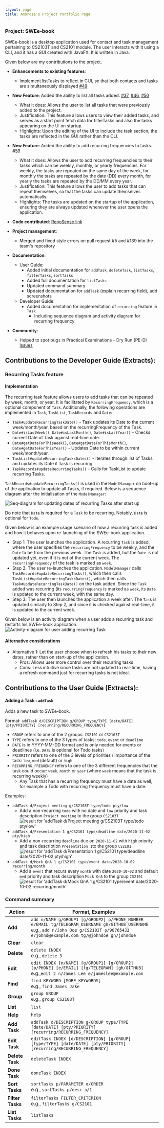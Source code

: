 ```yaml
---
layout: page
title: Ambrose's Project Portfolio Page
---
```


### Project: SWEe-book

SWEe-book is a desktop application used for contact and task management pertaining to CS2103T and CS2101 module. The 
user interacts with it using a CLI, and it has a GUI created with JavaFX. It is written in Java.

Given below are my contributions to the project.

* **Enhancements to existing features**:
    * Implement listTasks to reflect in GUI, so that both contacts and tasks are simultaneously displayed [#49](https://github.com/AY2122S1-CS2103T-W12-2/tp/pull/49)

* **New Feature**: Added the ability to list all tasks added. [#37](https://github.com/AY2122S1-CS2103T-W12-2/tp/pull/37), [#46](https://github.com/AY2122S1-CS2103T-W12-2/tp/pull/46), [#50](https://github.com/AY2122S1-CS2103T-W12-2/tp/pull/50)
    * What it does: Allows the user to list all tasks that were previously added to the project.
    * Justification: This feature allows users to view their added tasks, and serves as a start point fetch data for 
      filterTasks and also the tasks appearing on the UI on startup.
    * Highlights: Upon the editing of the UI to include the task section, the tasks are reflected in the GUI rather than
      the CLI.

* **New Feature**: Added the ability to add recurring frequencies to tasks. [#59](https://github.com/AY2122S1-CS2103T-W12-2/tp/pull/59)
    * What it does: Allows the user to add recurring frequencies to their tasks which can be weekly, monthly, or yearly 
      frequencies. For weekly,
      the tasks are repeated on the same day of the week, for monthly the tasks are repeated by the date (DD) every 
      month, for yearly the tasks are repeated by the DD/MM every year.
    * Justification: This feature allows the user to add tasks that can repeat themselves, so that the tasks can update 
      themselves automatically.
    * Highlights: The tasks are updated on the startup of the application, ensuring they are always updated whenever the
      user opens the application.

* **Code contributed**: [RepoSense link](https://nus-cs2103-ay2122s1.github.io/tp-dashboard/?search=CS2103T-W12-2&sort=groupTitle&sortWithin=title&timeframe=commit&mergegroup=&groupSelect=groupByRepos&breakdown=true&checkedFileTypes=docs~functional-code~test-code~other&since=2021-09-17&tabOpen=true&tabType=zoom&tabAuthor=zhenxuantan&tabRepo=AY2122S1-CS2103T-W12-2%2Ftp%5Bmaster%5D&authorshipIsMergeGroup=false&authorshipFileTypes=docs~functional-code~test-code~other&authorshipIsBinaryFileTypeChecked=false&zA=ambroseboo&zR=AY2122S1-CS2103T-W12-2%2Ftp%5Bmaster%5D&zACS=198.05172413793105&zS=2021-09-17&zFS=CS2103T-W12-2&zU=2021-11-07&zMG=false&zFTF=commit&zFGS=groupByRepos&zFR=false&until=2021-11-07)

* **Project management**:
    * Merged and fixed style errors on pull request #5 and #139 into the team's repository

* **Documentation**:
    * User Guide:
        * Added initial documentation for `addTask`, `deleteTask`, `listTasks`, `filterTasks`, `sortTasks`
        * Added full documentation for `listTasks`
        * Updated command summary
        * Updated documentation for `addTask` (explain recurring field), add screenshots
    * Developer Guide:
        * Added documentation for implementation of `recurring` feature in `Task`
            * Including sequence diagram and activity diagram for recurring frequency

* **Community**:
    * Helped to spot bugs in Practical Examinations - Dry Run (PE-D) [Issues](https://github.com/ambroseboo/ped/issues)

<div style="page-break-after: always;"></div>

## **Contributions to the Developer Guide (Extracts)**:

### Recurring Tasks feature
#### Implementation
The recurring task feature allows users to add tasks that can be repeated by week, month, or year. It is facilitated
by `RecurringFrequency`, which is a optional component of `Task`. Additionally, the following operations are implemented
in `Task`, `TaskList`, `TaskRecords` and `Date`:
* `Task#updateRecurringTaskDate()` - Task updates its Date to the current week/month/year, based on the
  recurringFrequency of the Task.
* `Date#isLastWeek()`, `Date#isLastMonth()`, `Date#isLastYear()` - Checks current Date of Task against real-time date.
* `Date#getDateForThisWeek()`, `Date#getDateForThisMonth()`, `Date#getDateForThisYear()` - Updates Date to be within
  current week/month/year.
* `TaskList#updateRecurringTasksDates()` - Iterates through list of Tasks and updates its Date if Task is recurring.
* `TaskRecords#updateRecurringTasks()` - Calls for TaskList to update recurring Tasks.

`TaskRecords#updateRecurringTasks()` is used in the `ModelManager` on boot-up of the application to update all Tasks, if
required. Below is a sequence diagram after the initialisation of the `ModelManager`:

![Seq-diagram for updating dates of recurring Tasks after start up](images/RecurringFrequencySequenceDiagram.png)

Do note that `Date` is required for a `Task` to be recurring. Notably, `Date` is optional for `Todo`.

<div style="page-break-after: always;"></div>

Given below is an example usage scenario of how a recurring task is added and how it behaves upon re-launching of
the SWEe-book application.

* Step 1. The user launches the application. A recurring `Task` is added, where the user specifies the
  `recurringFrequency` to be weekly, and the `Date` to be from the previous week. The `Task` is added, but the `Date` is
  not updated yet, even if it is not of the current week. The `recurringFrequency` of the task is marked as `week`.
* Step 2. The user re-launches the application. `ModelManager` calls `TaskRecords#updateRecurringTasks()`, which then
  calls `TaskList#updateRecurringTasksDates()`, which then calls `Task#updateRecurringTaskDate()` on the task added.
  Since the `Task` added was recurring (its `recurringFrequency` is marked as `week`, its `Date` is updated to the
  current week, with the same day.
* Step 3. The user then launches the application a week after. The `Task` is updated similarly to Step 2, and since it
  is checked against real-time, it is updated to the current week.

Given below is an activity diagram when a user adds a recurring task and restarts his SWEe-book application.
![Activity-diagram for user adding recurring Task](images/RecurringTaskActivityDiagram.png)

#### Alternative considerations
* Alternative 1: Let the user choose when to refresh his tasks to their new dates, rather than on start-up of the 
  application.
    * Pros: Allows user more control over their recurring tasks
    * Cons: Less intuitive since tasks are not updated to real-time, having a refresh command just for recurring tasks
      is not ideal.

<div style="page-break-after: always;"></div>

## **Contributions to the User Guide (Extracts)**:

#### Adding a Task : `addTask`

Adds a new task to SWEe-book.

Format: `addTask d/DESCRIPTION g/GROUP type/TYPE [date/DATE] [pty/PRIORITY] [recurring/RECURRING_FREQUENCY]`
* `GROUP` refers to one of the 2 groups: `CS2101` or `CS2103T`
* `TYPE` refers to one of the 3 types of tasks: `todo`, `event` or `deadline`
* `DATE` is in YYYY-MM-DD format and is only needed for events or deadlines (i.e. `DATE` is optional for Todo tasks)
* `PRIORITY` refers to one of the 3 levels of priorities / importance of the task: `low`, `med` (default) or `high`
* `RECURRING_FREQUENCY` refers to one of the 3 different frequencies that the task could occur: `week`, `month` or 
  `year` (where `week` means that the task is recurring weekly)
    * Any Task that has a recurring frequency must have a date as well, for example a Todo with recurring frequency must
      have a date.

Examples:
* `addTask d/Project meeting g/CS2103T type/todo pty/low`
    * Add a non-recurring `todo` with no date and `low` priority and
      task description `Project meeting` to the group `CS2103T`
      ![result for 'addTask d/Project meeting g/CS2103T type/todo pty/low'](images/addTaskExample1.png)
* `addTask d/Presentation 1 g/CS2101 type/deadline date/2020-11-02 pty/high`
    * Add a non-recurring `deadline` due on `2020-11-02`
      with `high` priority and task description `Presentation 1`to the group `CS2101`
      ![result for 'addTask d/Presentation 1 g/CS2101 type/deadline date/2020-11-02 pty/high'](images/addTaskExample2.png)
* `addTask d/Mock QnA 1 g/CS2101 type/event date/2020-10-02 recurring/month`
    * Add a `event` that recurs every `month` with
      date `2020-10-02` and default `med` priority and task description `Mock QnA` to the group `CS2101`
      ![result for 'addTask d/Mock QnA 1 g/CS2101 type/event date/2020-10-02 recurring/month'](images/addTaskExample3.png)

### Command summary

Action | Format, Examples
--------|------------------
**Add** | `add n/NAME g/GROUP1 [g/GROUP2] p/PHONE_NUMBER e/EMAIL tg/TELEGRAM_USERNAME gh/GITHUB_USERNAME` <br> e.g., `add n/John Doe g/CS2103T p/98765432 e/johnd@example.com tg/@johndoe gh/johndoe`
**Clear** | `clear`
**Delete** | `delete INDEX`<br> e.g., `delete 3`
**Edit** | `edit INDEX [n/NAME] [g/GROUP1] [g/GROUP2] [p/PHONE] [e/EMAIL] [tg/TELEGRAM] [gh/GITHUB]`<br> e.g.,`edit 2 n/James Lee e/jameslee@example.com`
**Find** | `find KEYWORD [MORE_KEYWORDS]`<br> e.g., `find James Jake`
**Group** | `group GROUP` <br> e.g., `group CS2103T`
**List** | `list`
**Help** | `help`
**Add Task** | `addTask d/DESCRIPTION g/GROUP type/TYPE [date/DATE] [pty/PRIORITY] [recurring/RECURRING_FREQUENCY]`
**Edit Task** | `editTask INDEX [d/DESCRIPTION] [g/GROUP] [type/TYPE] [date/DATE] [pty/PRIORITY] [recurring/RECURRING_FREQUENCY]`
**Delete Task** | `deleteTask INDEX`
**Done Task** | `doneTask INDEX`
**Sort Tasks** | `sortTasks p/PARAMETER o/ORDER` <br> e.g., `sortTasks p/desc o/1`
**Filter Tasks** | `filterTasks FILTER_CRITERION` <br> e.g., `filterTasks g/CS2101`
**List Tasks** | `listTasks`
